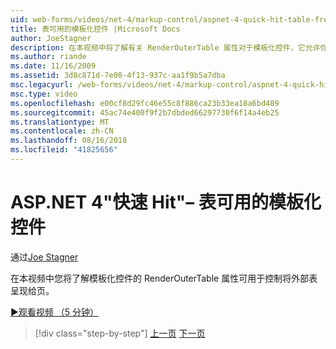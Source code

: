 ```yaml
---
uid: web-forms/videos/net-4/markup-control/aspnet-4-quick-hit-table-free-templated-controls
title: 表可用的模板化控件 |Microsoft Docs
author: JoeStagner
description: 在本视频中将了解有关 RenderOuterTable 属性对于模板化控件，它允许你控制是外部表呈现...
ms.author: riande
ms.date: 11/16/2009
ms.assetid: 3d8c871d-7e00-4f13-937c-aa1f9b5a7dba
msc.legacyurl: /web-forms/videos/net-4/markup-control/aspnet-4-quick-hit-table-free-templated-controls
msc.type: video
ms.openlocfilehash: e00cf8d29fc46e55c8f886ca23b33ea18a6bd489
ms.sourcegitcommit: 45ac74e400f9f2b7dbded66297730f6f14a4eb25
ms.translationtype: MT
ms.contentlocale: zh-CN
ms.lasthandoff: 08/16/2018
ms.locfileid: "41825656"
---
```

<a name="aspnet-4-quick-hit--table-free-templated-controls"></a>ASP.NET 4"快速 Hit"– 表可用的模板化控件
====================
通过[Joe Stagner](https://github.com/JoeStagner)

在本视频中您将了解模板化控件的 RenderOuterTable 属性可用于控制将外部表呈现给页。 

[&#9654;观看视频 （5 分钟）](https://channel9.msdn.com/Blogs/ASP-NET-Site-Videos/aspnet-4-quick-hit-table-free-templated-controls)

> [!div class="step-by-step"]
> [上一页](aspnet-4-quick-hit-new-rendering-option-for-check-box-lists-and-radio-button-lists.md)
> [下一页](aspnet-4-quick-hit-tableless-menu-control.md)
